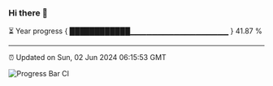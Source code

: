 ### Hi there 👋

⏳ Year progress { ████████████▁▁▁▁▁▁▁▁▁▁▁▁▁▁▁▁▁▁ } 41.87 %

---

⏰ Updated on Sun, 02 Jun 2024 06:15:53 GMT

![Progress Bar CI](https://github.com/liununu/liununu/workflows/Progress%20Bar%20CI/badge.svg)
